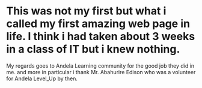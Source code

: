 # This was not my first but what i called my first amazing web page in life. I think i had taken about 3 weeks in a class of IT but i knew nothing.
My regards goes to Andela Learning community for the good job they did in me.
and more in particular i thank Mr. Abahurire Edison who was a volunteer for Andela Level_Up by then.
